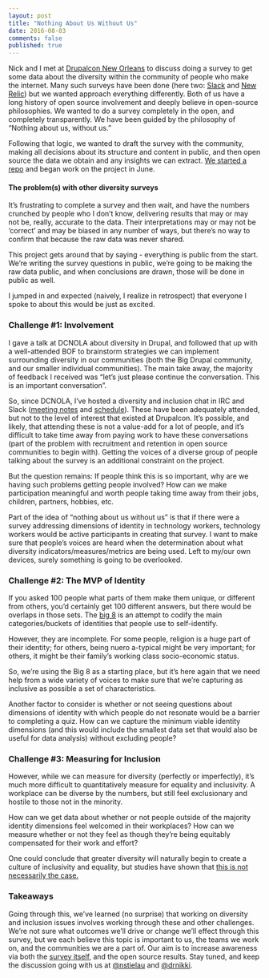 ```yaml
---
layout: post
title: "Nothing About Us Without Us"
date: 2016-08-03
comments: false
published: true
---
```


Nick and I met at <a href="https://events.drupal.org/neworleans2016">Drupalcon New Orleans</a> to discuss doing a survey to get some data about the diversity within the community of people who make the internet.  Many such surveys have been done (here two: <a href="https://slackhq.com/diversity-and-inclusion-an-update-on-our-data-7af803cedae4#.q80y0d2f0">Slack</a> and <a href="https://blog.newrelic.com/2015/12/18/diversity-inclusion/">New Relic</a>) but we wanted approach everything differently. Both of us have a long history of open source involvement and deeply believe in open-source philosophies.  We wanted to do a survey completely in the open, and completely transparently.  We have been guided by the philosophy of “Nothing about us, without us.”

Following that logic, we wanted to draft the survey with the community, making all decisions about its structure and content in public, and then open source the data we obtain and any insights we can extract.  <a href="https://github.com/drnikki/diversity-survey">We started a repo</a> and began work on the project in June.

#### The problem(s) with other diversity surveys
It’s frustrating to complete a survey and then wait, and have the numbers crunched by people who I don’t know, delivering results that may or may not be, really, accurate to the data.  Their interpretations may or may not be ‘correct’ and may be biased in any number of ways, but there’s no way to confirm that because the raw data was never shared.


This project gets around that by saying - everything is public from the start.  We’re writing the survey questions in public, we’re going to be making the raw data public, and when conclusions are drawn, those will be done in public as well.


I jumped in and expected (naively, I realize in retrospect) that everyone I spoke to about this would be just as excited.


### Challenge #1: Involvement


I gave a talk at DCNOLA about diversity in Drupal, and followed that up with a well-attended BOF to brainstorm strategies we can implement surrounding diversity in our communities (both the Big Drupal community, and our smaller individual communities).  The main take away, the majority of feedback I received was “let’s just please continue the conversation. This is an important conversation”.


So, since DCNOLA, I’ve hosted a diversity and inclusion chat in IRC and Slack (<a href="https://github.com/drnikki/inclusion-and-diversity">meeting notes</a> and <a href="https://calendar.google.com/calendar/embed?src=c0ovgjsi6p70huaunbe2a3mpj8%40group.calendar.google.com&ctz=America/Los_Angeles">schedule</a>).  These have been adequately attended, but not to the level of interest that existed at Drupalcon. It’s possible, and likely, that attending these is not a value-add for a lot of people, and it’s difficult to take time away from paying work to have these conversations (part of the problem with recruitment and retention in open source communities to begin with).  Getting the voices of a diverse group of people talking about the survey is an additional constraint on the project.


But the question remains: If people think this is so important, why are we having such problems getting people involved?  How can we make participation meaningful and worth people taking time away from their jobs, children, partners, hobbies, etc.


Part of the idea of “nothing about us without us” is that if there were a survey addressing dimensions of identity in technology workers, technology workers would be active participants in creating that survey.  I want to make sure that people’s voices are heard when the determination about what diversity indicators/measures/metrics are being used.  Left to my/our own devices, surely something is going to be overlooked.




### Challenge #2: The MVP of Identity


If you asked 100 people what parts of them make them unique, or different from others, you’d certainly get 100 different answers, but there would be overlaps in those sets.  The <a href="http://www.isdnetwork.org/what-is-diversity.html">big 8</a> is an attempt to codify the main categories/buckets of identities that people use to self-identify.


However, they are incomplete.  For some people, religion is a huge part of their identity; for others, being nuero a-typical might be very important; for others, it might be their family’s working class socio-economic status.


So, we’re using the Big 8 as a starting place, but it’s here again that we need help from a wide variety of voices to make sure that we’re capturing as inclusive as possible a set of characteristics.


Another factor to consider is whether or not seeing questions about dimensions of identity with which people do not resonate would be a barrier to completing a quiz.  How can we capture the minimum viable identity dimensions (and this would include the smallest data set that would also be useful for data analysis) without excluding people?


### Challenge #3: Measuring for Inclusion

However, while we can measure for diversity (perfectly or imperfectly), it’s much more difficult to quantitatively measure for equality and inclusivity.  A workplace can be diverse by the numbers, but still feel exclusionary and hostile to those not in the minority.


How can we get data about whether or not people outside of the majority identity dimensions feel welcomed in their workplaces? How can we measure whether or not they feel as though they’re being equitably compensated for their work and effort?

One could conclude that greater diversity will naturally begin to create a culture of inclusivity and equality, but studies have shown that <a href="https://www.researchgate.net/publication/259604922_The_intersection_of_organizational_and_individual_diversity_ideology_on_diverse_employees'_perceptions_of_inclusion_and_organizational_justice">this is not necessarily the case.</a>

### Takeaways

Going through this, we’ve learned (no surprise) that working on diversity and inclusion issues involves working through these and other challenges.  We’re not sure what outcomes we’ll drive or change we’ll effect through this survey, but we each believe this topic is important to us, the teams we work on, and the communities we are a part of.  Our aim is to increase awareness via both the <a href="https://github.com/drnikki/diversity-survey/blob/master/SURVEY.md">survey itself</a>, and the open source results.  Stay tuned, and keep the discussion going with us at <a href="https://twitter.com/nstielau">@nstielau</a> and <a href="https://twitter.com/drnikki">@drnikki</a>.
